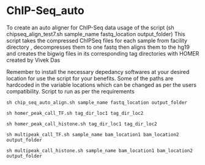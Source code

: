 # ChIP-Seq_auto
To create an auto aligner for ChIP-Seq data
usage of the script (sh chipseq_align_test7.sh sample_name fastq_location output_folder)
This script takes the compressed ChIPSeq files for each sample from facility directory , 
decompresses them to one fastq then aligns them to the hg19 and
creates the bigwig files in its corresponding tag directories with HOMER
created by Vivek Das

Remember to install the necessary depedancy softwares at your desired location for use the script for your benefits. Some of the paths are hardcoded in the variable locations which can be changed as per the users compatibility.
Script to run as per the requirements

`sh chip_seq_auto_align.sh sample_name fastq_location output_folder`

`sh homer_peak_call_TF.sh tag_dir_loc1 tag_dir_loc2`

`sh homer_peak_call_histone.sh tag_dir_loc1 tag_dir_loc2`

`sh multipeak_call_TF.sh sample_name bam_location1 bam_location2 output_folder`

`sh multipeak_call_histone.sh sample_name bam_location1 bam_location2 output_folder`
